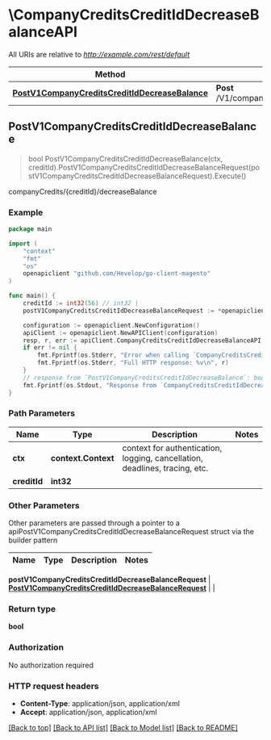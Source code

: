 # \CompanyCreditsCreditIdDecreaseBalanceAPI

All URIs are relative to *http://example.com/rest/default*

Method | HTTP request | Description
------------- | ------------- | -------------
[**PostV1CompanyCreditsCreditIdDecreaseBalance**](CompanyCreditsCreditIdDecreaseBalanceAPI.md#PostV1CompanyCreditsCreditIdDecreaseBalance) | **Post** /V1/companyCredits/{creditId}/decreaseBalance | companyCredits/{creditId}/decreaseBalance



## PostV1CompanyCreditsCreditIdDecreaseBalance

> bool PostV1CompanyCreditsCreditIdDecreaseBalance(ctx, creditId).PostV1CompanyCreditsCreditIdDecreaseBalanceRequest(postV1CompanyCreditsCreditIdDecreaseBalanceRequest).Execute()

companyCredits/{creditId}/decreaseBalance



### Example

```go
package main

import (
	"context"
	"fmt"
	"os"
	openapiclient "github.com/Hevelop/go-client-magento"
)

func main() {
	creditId := int32(56) // int32 | 
	postV1CompanyCreditsCreditIdDecreaseBalanceRequest := *openapiclient.NewPostV1CompanyCreditsCreditIdDecreaseBalanceRequest(float32(123), "Currency_example", int32(123)) // PostV1CompanyCreditsCreditIdDecreaseBalanceRequest |  (optional)

	configuration := openapiclient.NewConfiguration()
	apiClient := openapiclient.NewAPIClient(configuration)
	resp, r, err := apiClient.CompanyCreditsCreditIdDecreaseBalanceAPI.PostV1CompanyCreditsCreditIdDecreaseBalance(context.Background(), creditId).PostV1CompanyCreditsCreditIdDecreaseBalanceRequest(postV1CompanyCreditsCreditIdDecreaseBalanceRequest).Execute()
	if err != nil {
		fmt.Fprintf(os.Stderr, "Error when calling `CompanyCreditsCreditIdDecreaseBalanceAPI.PostV1CompanyCreditsCreditIdDecreaseBalance``: %v\n", err)
		fmt.Fprintf(os.Stderr, "Full HTTP response: %v\n", r)
	}
	// response from `PostV1CompanyCreditsCreditIdDecreaseBalance`: bool
	fmt.Fprintf(os.Stdout, "Response from `CompanyCreditsCreditIdDecreaseBalanceAPI.PostV1CompanyCreditsCreditIdDecreaseBalance`: %v\n", resp)
}
```

### Path Parameters


Name | Type | Description  | Notes
------------- | ------------- | ------------- | -------------
**ctx** | **context.Context** | context for authentication, logging, cancellation, deadlines, tracing, etc.
**creditId** | **int32** |  | 

### Other Parameters

Other parameters are passed through a pointer to a apiPostV1CompanyCreditsCreditIdDecreaseBalanceRequest struct via the builder pattern


Name | Type | Description  | Notes
------------- | ------------- | ------------- | -------------

 **postV1CompanyCreditsCreditIdDecreaseBalanceRequest** | [**PostV1CompanyCreditsCreditIdDecreaseBalanceRequest**](PostV1CompanyCreditsCreditIdDecreaseBalanceRequest.md) |  | 

### Return type

**bool**

### Authorization

No authorization required

### HTTP request headers

- **Content-Type**: application/json, application/xml
- **Accept**: application/json, application/xml

[[Back to top]](#) [[Back to API list]](../README.md#documentation-for-api-endpoints)
[[Back to Model list]](../README.md#documentation-for-models)
[[Back to README]](../README.md)

